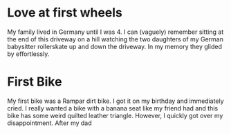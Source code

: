 # Love at first wheels

My family lived in Germany until I was 4.  I can (vaguely) remember sitting at the end of this driveway on a hill watching the two daughters of my German babysitter rollerskate up and down the driveway.  In my memory they glided by effortlessly.  

# First Bike

My first bike was a Rampar dirt bike.  I got it on my birthday and immediately cried.  I really wanted a bike with a banana seat like my friend had and this bike has some weird quilted leather triangle.  However, I quickly got over my disappointment.  After my dad

